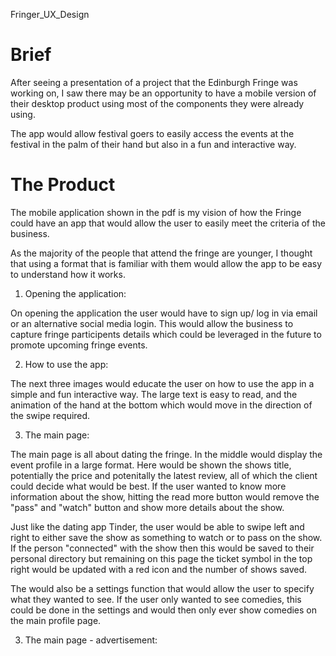 Fringer_UX_Design


<h1>Brief</h1>

After seeing a presentation of a project that the Edinburgh Fringe was working on, I saw there may be an opportunity to have a
mobile version of their desktop product using most of the components they were already using.

The app would allow festival goers to easily access the events at the festival in the palm of their hand but also in a fun
and interactive way.

<h1>The Product</h1>

The mobile application shown in the pdf is my vision of how the Fringe could have an app that would allow the user to easily 
meet the criteria of the business. 

As the majority of the people that attend the fringe are younger, I thought that using a format that is familiar with them would 
allow the app to be easy to understand how it works.

1) Opening the application:

On opening the application the user would have to sign up/ log in via email or an alternative social media login. This would allow
the business to capture fringe participents details which could be leveraged in the future to promote upcoming fringe events. 

2) How to use the app:

The next three images would educate the user on how to use the app in a simple and fun interactive way. The large text is easy to read,
and the animation of the hand at the bottom which would move in the direction of the swipe required.

3) The main page:

The main page is all about dating the fringe. In the middle would display the event profile in a large format. Here would be shown the shows
title, potentially the price and potenitally the latest review, all of which the client could decide what would be best.
If the user wanted to know more information about the show, hitting the read more button would remove the "pass" and "watch" button and show more
details about the show.

Just like the dating app Tinder, the user would be able to swipe left and right to either save the show as something to watch or to pass on the show.
If the person "connected" with the show then this would be saved to their personal directory but remaining on this page the ticket symbol in the top right
would be updated with a red icon and the number of shows saved. 

The would also be a settings function that would allow the user to specify what they wanted to see. If the user only wanted to see comedies, this could be
done in the settings and would then only ever show comedies on the main profile page.

3) The main page - advertisement:
